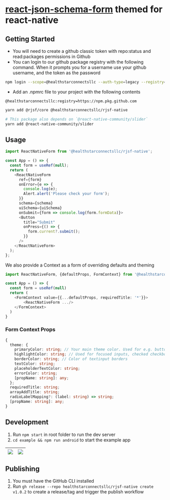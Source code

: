 # [react-json-schema-form](https://github.com/rjsf-team/react-jsonschema-form) themed for react-native

## Getting Started

- You will need to create a github classic token with repo:status and read:packages permissions in Github
- You can login to our github package registry with the following command. When it prompts you for a username use your github username, and the token as the password

```bash
npm login --scope=@healthstarconnectsllc --auth-type=legacy --registry=https://npm.pkg.github.com
```

- Add an .npmrc file to your project with the following contents
```
@healthstarconnectsllc:registry=https://npm.pkg.github.com
```
```bash
yarn add @rjsf/core @healthstarconnectsllc/rjsf-native

# This package also depends on `@react-native-community/slider`
yarn add @react-native-community/slider
```

## Usage
```typescript
import ReactNativeForm from '@healthstarconnectsllc/rjsf-native';

const App = () => {
  const form = useRef(null);
  return (
    <ReactNativeForm
      ref={form}
      onError={e => {
        console.log(e);
        Alert.alert('Please check your form');
      }}
      schema={schema}
      uiSchema={uiSchema}
      onSubmit={form => console.log(form.formData)}>
      <Button
        title="Submit"
        onPress={() => {
          form.current?.submit();
        }}
      />
    </ReactNativeForm>
  );
};
```

We also provide a Context as a form of overriding defaults and theming

```typescript
import ReactNativeForm, {defaultProps, FormContext} from '@healthstarconnectsllc/rjsf-native';

const App = () => {
  const form = useRef(null)
  return (
    <FormContext value={{...defaultProps, requiredTitle: '*'}}>
        <ReactNativeForm .../>
    </FormContext>
  )
}
```

### Form Context Props
```typescript
{
  theme: {
    primaryColor: string; // Your main theme color. Used for e.g. buttons
    highlightColor: string; // Used for focused inputs, checked checkboxes, slider...
    borderColor: string; // Color of textinput borders
    textColor: string;
    placeholderTextColor: string;
    errorColor: string;
    [propName: string]: any;
  };
  requiredTitle: string;
  arrayAddTitle: string;
  radioLabelMapping?: (label: string) => string;
  [propName: string]: any;
}
```

## Development
1. Run ```npm start``` in root folder to run the dev server
2. ```cd example && npm run android``` to start the example app

![](./docs/Simulator%20Screen%20Shot%20-%20iPhone%2011%20-%202020-01-03%20at%2011.45.00.png) | ![](./docs/Simulator%20Screen%20Shot%20-%20iPhone%2011%20-%202020-01-03%20at%2011.45.04.png)
:-------------------------:|:-------------------------:

## Publishing

1. You must have the GitHub CLI installed
2. Run `gh release --repo healthstarconnectsllc/rjsf-native create v1.0.2` to create a release/tag and trigger the publish workflow

